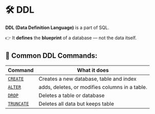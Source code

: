 # 🛠️ DDL

**DDL (Data Definition Language)** is a part of SQL.

👉 It **defines** the **blueprint** of a database — not the data itself.

## 🔧 Common DDL Commands:

| Command    | What it does                     |
| ---------- | -------------------------------- |
| [`CREATE`](ddl/create-command.md)   | Creates a new database, table and index  |
| [`ALTER`](ddl/alter-command.md)    | adds, deletes, or modifies columns in a table. |
| [`DROP`](ddl/drop-command.md)     | Deletes a table or database      |
| [`TRUNCATE`](ddl/truncate-command.md) | Deletes all data but keeps table |